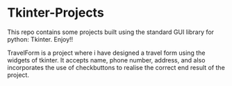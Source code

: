 # Tkinter-Projects
This repo contains some projects built using the standard GUI library for python: Tkinter. Enjoy!!
<p>TravelForm is a project where i have designed a travel form using the widgets of tkinter. It accepts name, phone number, address, and also incorporates the use of checkbuttons to realise the correct end result of the project.</p>
